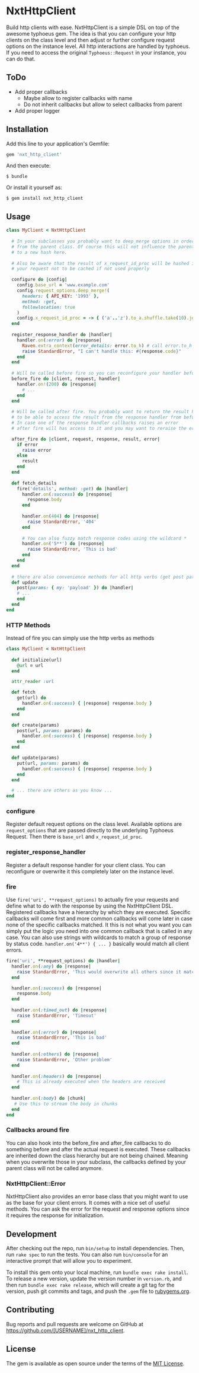 # NxtHttpClient

Build http clients with ease. NxtHttpClient is a simple DSL on top of the awesome typhoeus gem.
The idea is that you can configure your http clients on the class level and then adjust or further configure
request options on the instance level. All http interactions are handled by typhoeus. If you need to 
access the original `Typhoeus::Request` in your instance, you can do that. 

## ToDo
- Add proper callbacks
    - Maybe allow to register callbacks with name 
    - Do not inherit callbacks but allow to select callbacks from parent
- Add proper logger

## Installation

Add this line to your application's Gemfile:

```ruby
gem 'nxt_http_client'
```

And then execute:

    $ bundle

Or install it yourself as:

    $ gem install nxt_http_client

## Usage

```ruby
class MyClient < NxtHttpClient
  
  # In your subclasses you probably want to deep_merge options in order to not overwrite options inherited 
  # from the parent class. Of course this will not influence the parent class and you can also reset them 
  # to a new hash here.
  
  # Also be aware that the result of x_request_id_proc will be hashed into the cache key and thus might cause 
  # your request not to be cached if not used properly

  configure do |config|
    config.base_url = 'www.example.com'
    config.request_options.deep_merge!(
      headers: { API_KEY: '1993' },
      method: :get,
      followlocation: true
    )
    config.x_request_id_proc = -> { ('a'..'z').to_a.shuffle.take(10).join } 
  end
  
  register_response_handler do |handler|
    handler.on(:error) do |response|
      Raven.extra_context(error_details: error.to_h) # call error.to_h to inspect request and response
      raise StandardError, "I can't handle this: #{response.code}"
    end
  end
  
  # Will be called before fire so you can reconfigure your handler before fire
  before_fire do |client, request, handler|
    handler.on!(200) do |response|
      # ...
    end
  end
  
  # Will be called after fire. You probably want to return the result here in order for your code 
  # to be able to access the result from the response handler from before. 
  # In case one of the response handler callbacks raises an error
  # after fire will has access to it and you may want to reraise the error in that case.

  after_fire do |client, request, response, result, error|
    if error
      raise error
    else  
      result
    end
  end
  
  def fetch_details
    fire('details', method: :get) do |handler|
      handler.on(:success) do |response|
        response.body
      end
      
      handler.on(404) do |response|
        raise StandardError, '404'
      end
      
      # You can also fuzzy match response codes using the wildcard *
      handler.on('5**') do |response|
        raise StandardError, 'This is bad'
      end
    end
  end
  
  # there are also convenience methods for all http verbs (get post patch put delete head)
  def update
    post(params: { my: 'payload' }) do |handler|
    # ...
    end
  end
end
```

### HTTP Methods

Instead of fire you can simply use the http verbs as methods

```ruby
class MyClient < NxtHttpClient
  
  def initialize(url)
    @url = url
  end

  attr_reader :url

  def fetch
    get(url) do
      handler.on(:success) { |response| response.body }
    end
  end

  def create(params)
    post(url, params: params) do
      handler.on(:success) { |response| response.body }
    end
  end

  def update(params)
    put(url, params: params) do
      handler.on(:success) { |response| response.body }
    end
  end

  # ... there are others as you know ...
end
```


### configure

Register default request options on the class level. Available options are `request_options` that are passed directly to 
the underlying Typhoeus Request. Then there is `base_url` and `x_request_id_proc`. 

### register_response_handler

Register a default response handler for your client class. 
You can reconfigure or overwrite it this completely later on the instance level. 

### fire

Use `fire('uri', **request_options)` to actually fire your requests and define what to do with the response by using
the NxtHttpClient DSL. Registered callbacks have a hierarchy by which they are executed. Specific callbacks will come first 
and more common callbacks will come later in case none of the specific callbacks matched. It this is not what you want you
can simply put the logic you need into one common callback that is called in any case. You can also use strings with wildcards
to match a group of response by status code. `handler.on('4**') { ... }` basically would match all client errors.   

```ruby
fire('uri', **request_options) do |handler|
  handler.on(:any) do |response|
    raise StandardError, 'This would overwrite all others since it matches first'
  end

  handler.on(:success) do |response|
    response.body
  end
  
  handler.on(:timed_out) do |response|
    raise StandardError, 'Timeout'
  end
  
  handler.on(:error) do |response|
    raise StandardError, 'This is bad'
  end
  
  handler.on(:others) do |response|
    raise StandardError, 'Other problem'
  end
  
  handler.on(:headers) do |response|
    # This is already executed when the headers are received
  end
  
  handler.on(:body) do |chunk|
   # Use this to stream the body in chunks 
  end
end
``` 

### Callbacks around fire

You can also hook into the before_fire and after_fire callbacks to do something before and after the actual request is executed.
These callbacks are inherited down the class hierarchy but are not being chained. Meaning when you overwrite those in your subclass,
the callbacks defined by your parent class will not be called anymore.

### NxtHttpClient::Error

NxtHttpClient also provides an error base class that you might want to use as the base for your client errors.
It comes with a nice set of useful methods. You can ask the error for the request and response options since it
requires the response for initialization. 

## Development

After checking out the repo, run `bin/setup` to install dependencies. Then, run `rake spec` to run the tests. You can also run `bin/console` for an interactive prompt that will allow you to experiment.

To install this gem onto your local machine, run `bundle exec rake install`. To release a new version, update the version number in `version.rb`, and then run `bundle exec rake release`, which will create a git tag for the version, push git commits and tags, and push the `.gem` file to [rubygems.org](https://rubygems.org).

## Contributing

Bug reports and pull requests are welcome on GitHub at https://github.com/[USERNAME]/nxt_http_client.

## License

The gem is available as open source under the terms of the [MIT License](https://opensource.org/licenses/MIT).
